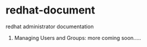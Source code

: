# redhat-document
redhat administrator documentation 
1. Managing Users and Groups:
more coming soon.....
<this doc develops through my revision and learning...............>
